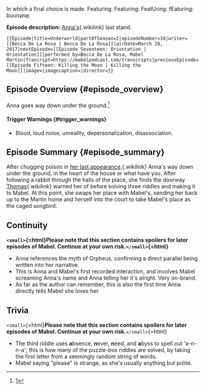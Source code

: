 In which a final choice is made. Featuring: Featuring: FeatUring:
fEaturing: buıɹnʇɐǝɟ:

**Episode description:** [Anna\'s](Anna_Limón "Anna's"){.wikilink} last
stand.

```{=mediawiki}
{{Episode|title=Underworld|partOfSeason=2|episodeNumber=16|writer=[[Becca De La Rosa | Becca De La Rosa]]|airDate=March 20, 2017|nextEpisode=[[Episode Seventeen: Orientation | Orientation]]|performed by=Becca De La Rosa, Mabel Martin|Trancript=https://mabelpodcast.com/transcripts|previousEpisode=[[Episode Fifteen: Killing the Moon | Killing the Moon]]|image=|imagecaption=|director=}}
```
## Episode Overview {#episode_overview}

Anna goes way down under the ground.[^1]

#### **Trigger Warnings** {#trigger_warnings}

- Blood, loud noise, unreality, depersonalization, disassociation.

## Episode Summary {#episode_summary}

After chugging poison in [her last
appearance,](Episode_Fourteen:_Legacy "her last appearance,"){.wikilink}
Anna\'s way down under the ground, in the heart of the house or what
have you. After following a rabbit through the halls of the place, she
finds the doorway [Thomas](Thomas "Thomas"){.wikilink} warned her of
before solving three riddles and making it to Mabel. At this point, she
swaps her place with Mabel\'s, sending her back up to the Martin home
and herself into the court to take Mabel\'s place as the caged songbird.

## Continuity

**`<small>`{=html}Please note that this section contains spoilers for
later episodes of Mabel. Continue at your own risk.`</small>`{=html}**

- Anna references the myth of Orpheus, confirming a direct parallel
  being written into her narrative.
- This is Anna and Mabel\'s first recorded interaction, and involves
  Mabel screaming Anna\'s name and Anna telling her it\'s alright. Very
  on-brand.
- As far as the author can remember, this is also the first time Anna
  directly tells Mabel she loves her.

## Trivia

`<small>`{=html}**Please note that this section contains spoilers for
later episodes of Mabel. Continue at your own risk.**`</small>`{=html}

- The third riddle uses **a**bsence, **n**ever, **n**eed, and **a**byss
  to spell out \'a-n-n-a\'; this is how many of the puzzle-box riddles
  are solved, by taking the first letter from a seemingly random string
  of words.
- Mabel saying \"please\" is strange, as she\'s usually anything but
  polite.

[^1]: [1](https://genius.com/Hadestown-original-broadway-company-way-down-hadestown-lyrics)
